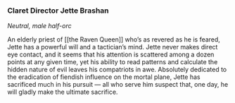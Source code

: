 ### Claret Director Jette Brashan

_Neutral, male half-orc_

An elderly priest of [[the Raven Queen]] who’s as revered as he is feared, Jette has a powerful will and a tactician’s mind. Jette never makes direct eye contact, and it seems that his attention is scattered among a dozen points at any given time, yet his ability to read patterns and calculate the hidden nature of evil leaves his compatriots in awe. Absolutely dedicated to the eradication of fiendish influence on the mortal plane, Jette has sacrificed much in his pursuit — all who serve him suspect that, one day, he will gladly make the ultimate sacrifice.